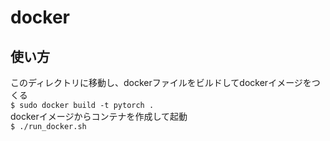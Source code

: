 # docker
## 使い方
このディレクトリに移動し、dockerファイルをビルドしてdockerイメージをつくる  
`$ sudo docker build -t pytorch .`  
dockerイメージからコンテナを作成して起動  
`$ ./run_docker.sh`
